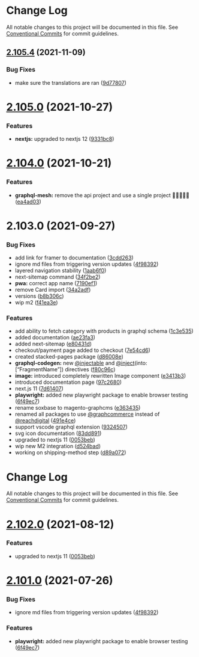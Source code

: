 # Change Log

All notable changes to this project will be documented in this file.
See [Conventional Commits](https://conventionalcommits.org) for commit guidelines.

## [2.105.4](https://github.com/ho-nl/m2-pwa/compare/@graphcommerce/pwa-docs@2.105.3...@graphcommerce/pwa-docs@2.105.4) (2021-11-09)


### Bug Fixes

* make sure the translations are ran ([9d77807](https://github.com/ho-nl/m2-pwa/commit/9d7780711fc1d66884a7465e18d175a6a1d40abb))





# [2.105.0](https://github.com/ho-nl/m2-pwa/compare/@graphcommerce/pwa-docs@2.104.2...@graphcommerce/pwa-docs@2.105.0) (2021-10-27)


### Features

* **nextjs:** upgraded to nextjs 12 ([9331bc8](https://github.com/ho-nl/m2-pwa/commit/9331bc801f6419522115cc47d291d49d608d5a90))





# [2.104.0](https://github.com/ho-nl/m2-pwa/compare/@graphcommerce/pwa-docs@2.103.16...@graphcommerce/pwa-docs@2.104.0) (2021-10-21)


### Features

* **graphql-mesh:** remove the api project and use a single project 🎉👩‍👩‍👦‍👦 ([ea4ad03](https://github.com/ho-nl/m2-pwa/commit/ea4ad0397d4ff289ef3b3253593fb0914c8c5246))





# 2.103.0 (2021-09-27)


### Bug Fixes

* add link for framer to documentation ([3cdd263](https://github.com/ho-nl/m2-pwa/commit/3cdd2635bd6a0eace3359fe19ec5d24e4152539c))
* ignore md files from triggering version updates ([4f98392](https://github.com/ho-nl/m2-pwa/commit/4f9839250b3a32d3070da5290e5efcc5e2243fba))
* layered navigation stability ([1aab6f0](https://github.com/ho-nl/m2-pwa/commit/1aab6f08de8631fd2b51a9bb5c8c4fd649f5eca4))
* next-sitemap command ([34f2be2](https://github.com/ho-nl/m2-pwa/commit/34f2be262104e747f5b4fe535202f9ce4d958417))
* **pwa:** correct app name ([7190ef1](https://github.com/ho-nl/m2-pwa/commit/7190ef188f6578218039875528648e080b111e16))
* remove Card import ([34a2adf](https://github.com/ho-nl/m2-pwa/commit/34a2adff7cb1c2eee34bf21d1d0efd9ede11c9ff))
* versions ([b8b306c](https://github.com/ho-nl/m2-pwa/commit/b8b306c8f3a13415e441d0593c638ae2a3731cd6))
* wip m2 ([f41ea3e](https://github.com/ho-nl/m2-pwa/commit/f41ea3e7193cff686e3690616560c8e2d487b52e))


### Features

* add ability to fetch category with products in graphql schema ([1c3e535](https://github.com/ho-nl/m2-pwa/commit/1c3e535f2eb0532bbe4b604cde394cd11be80d9b))
* added documentation ([ae23fa3](https://github.com/ho-nl/m2-pwa/commit/ae23fa3968b2036192e3d137f4eeb1d5193f9ef1))
* added next-sitemap ([e80431d](https://github.com/ho-nl/m2-pwa/commit/e80431dfd85643120c46134ef37315c07b4187dc))
* checkout/payment page added to checkout ([7e54cd6](https://github.com/ho-nl/m2-pwa/commit/7e54cd68685543ded27b285f15f6d9729b969a02))
* created stacked-pages package ([d86008e](https://github.com/ho-nl/m2-pwa/commit/d86008ee659ccb25b194a41d624b394a1ddbd088))
* **graphql-codegen:** new [@injectable](https://github.com/injectable) and [@inject](https://github.com/inject)(into: [“FragmentName”]) directives ([f80c96c](https://github.com/ho-nl/m2-pwa/commit/f80c96ce04f83023501fc1f25e7f466810092233))
* **image:** introduced completely rewritten Image component ([e3413b3](https://github.com/ho-nl/m2-pwa/commit/e3413b3a57392d6571ea64cb8d9c8dca05ea31df))
* introduced documentation page ([97c2680](https://github.com/ho-nl/m2-pwa/commit/97c2680c545cf2e21cfb29571af15aff382ea498))
* next.js 11 ([7d61407](https://github.com/ho-nl/m2-pwa/commit/7d614075a778f488045034f74be4f75b93f63c43))
* **playwright:** added new playwright package to enable browser testing ([6f49ec7](https://github.com/ho-nl/m2-pwa/commit/6f49ec7595563775b96ebf21c27e39da1282e8d9))
* rename soxbase to magento-graphcms ([e363435](https://github.com/ho-nl/m2-pwa/commit/e3634350bffec27221f9b3d016789b2e5eda298d))
* renamed all packages to use [@graphcommerce](https://github.com/graphcommerce) instead of [@reachdigital](https://github.com/reachdigital) ([491e4ce](https://github.com/ho-nl/m2-pwa/commit/491e4cec9a2686472dac36b79f999257c0811ffe))
* support vscode graphql extension ([9324507](https://github.com/ho-nl/m2-pwa/commit/9324507c3c149fbcb7cd51ac41250a8637521ceb))
* svg icon documentation ([83dd891](https://github.com/ho-nl/m2-pwa/commit/83dd891a664da416f98d8293ba98dac56289dc3b))
* upgraded to nextjs 11 ([0053beb](https://github.com/ho-nl/m2-pwa/commit/0053beb7ef597c190add7264256a0eaec35868da))
* wip new M2 integration ([d524bad](https://github.com/ho-nl/m2-pwa/commit/d524bad9f4214715ee546ee922deafbdd39dadee))
* working on shipping-method step ([d89a072](https://github.com/ho-nl/m2-pwa/commit/d89a072298baa20bfa0ac7a2a885c40728a23edb))





# Change Log

All notable changes to this project will be documented in this file. See
[Conventional Commits](https://conventionalcommits.org) for commit guidelines.

# [2.102.0](https://github.com/ho-nl/m2-pwa/compare/@graphcommerce/pwa-docs@2.101.3...@graphcommerce/pwa-docs@2.102.0) (2021-08-12)

### Features

- upgraded to nextjs 11
  ([0053beb](https://github.com/ho-nl/m2-pwa/commit/0053beb7ef597c190add7264256a0eaec35868da))

# [2.101.0](https://github.com/ho-nl/m2-pwa/compare/@graphcommerce/pwa-docs@2.100.10...@graphcommerce/pwa-docs@2.101.0) (2021-07-26)

### Bug Fixes

- ignore md files from triggering version updates
  ([4f98392](https://github.com/ho-nl/m2-pwa/commit/4f9839250b3a32d3070da5290e5efcc5e2243fba))

### Features

- **playwright:** added new playwright package to enable browser testing
  ([6f49ec7](https://github.com/ho-nl/m2-pwa/commit/6f49ec7595563775b96ebf21c27e39da1282e8d9))
